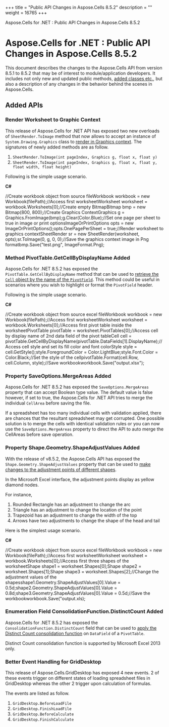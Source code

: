 +++
title = "Public API Changes in Aspose.Cells 8.5.2" 
description = "" 
weight = 16765 
+++

Aspose.Cells for .NET : Public API Changes in Aspose.Cells 8.5.2  

# Aspose.Cells for .NET : Public API Changes in Aspose.Cells 8.5.2


This document describes the changes to the Aspose.Cells API from version 8.5.1 to 8.5.2 that may be of interest to module/application developers. It includes not only new and updated public methods, [added classes etc.](http://localhost:1313/cellsnet/developerguide/knowledgebase/migratingfromearlierversionsofasposecells/public+api+changes+in+aspose.cells+8.5.2), but also a description of any changes in the behavior behind the scenes in Aspose.Cells.

## Added APIs

### Render Worksheet to Graphic Context

This release of Aspose.Cells for .NET API has exposed two new overloads of `SheetRender.ToImage` method that now allows to accept an instance of `System.Drawing.Graphics` class to [render in Graphics context](http://www.aspose.com/docs/display/cellsnet/Render+Worksheet+to+Graphic+Context). The signatures of newly added methods are as follow.

1.  `SheetRender.ToImage(int pageIndex, Graphics g, float x, float y)`
2.  `SheetRender.ToImage(int pageIndex, Graphics g, float x, float y, float width, float height)`

Following is the simple usage scenario.

**C#**

//Create workbook object from source fileWorkbook workbook = new Workbook(filePath);//Access first worksheetWorksheet worksheet = workbook.Worksheets\[0\];//Create empty BitmapBitmap bmp = new Bitmap(800, 800);//Create Graphics ContextGraphics g = Graphics.FromImage(bmp);g.Clear(Color.Blue);//Set one page per sheet to true in image or print optionsImageOrPrintOptions opts = new ImageOrPrintOptions();opts.OnePagePerSheet = true;//Render worksheet to graphics contextSheetRender sr = new SheetRender(worksheet, opts);sr.ToImage(0, g, 0, 0);//Save the graphics context image in Png formatbmp.Save("test.png", ImageFormat.Png);

### Method PivotTable.GetCellByDisplayName Added

Aspose.Cells for .NET 8.5.2 has exposed the `PivotTable.GetCellByDisplayName` method that can be used to [retrieve the `Cell` object by the name of the `PivotField`](http://www.aspose.com/docs/display/cellsnet/Get+the+Cell+object+by+DisplayName+of+PivotField+of+PivotTable). This method could be useful in scenarios where you wish to highlight or format the `PivotField` header.

Following is the simple usage scenario.

**C#**

//Create workbook object from source excel fileWorkbook workbook = new Workbook(filePath);//Access first worksheetWorksheet worksheet = workbook.Worksheets\[0\];//Access first pivot table inside the worksheetPivotTable pivotTable = worksheet.PivotTables\[0\];//Access cell by display name of 2nd data field of the pivot tableCell cell = pivotTable.GetCellByDisplayName(pivotTable.DataFields\[1\].DisplayName);//Access cell style and set its fill color and font colorStyle style = cell.GetStyle();style.ForegroundColor = Color.LightBlue;style.Font.Color = Color.Black;//Set the style of the cellpivotTable.Format(cell.Row, cell.Column, style);//Save workbookworkbook.Save("output.xlsx");

### Property SaveOptions.MergeAreas Added

Aspose.Cells for .NET 8.5.2 has exposed the `SaveOptions.MergeAreas` property that can accept Boolean type value. The default value is false however, if set to true, the Aspose.Cells for .NET API tries to merge the individual `CellArea` before saving the file.

If a spreadsheet has too many individual cells with validation applied, there are chances that the resultant spreadsheet may get corrupted. One possible solution is to merge the cells with identical validation rules or you can now use the `SaveOptions.MergeAreas` property to direct the API to auto merge the CellAreas before save operation.

### Property Shape.Geometry.ShapeAdjustValues Added

With the release of v8.5.2, the Aspose.Cells API has exposed the `Shape.Geometry.ShapeAdjustValues` property that can be used to [make changes to the adjustment points of different shapes](http://www.aspose.com/docs/display/cellsnet/Change+Adjustment+Values+of+the+Shape).

In the Microsoft Excel interface, the adjustment points display as yellow diamond nodes.

For instance,

1.  Rounded Rectangle has an adjustment to change the arc
2.  Triangle has an adjustment to change the location of the point
3.  Trapezoid has an adjustment to change the width of the top
4.  Arrows have two adjustments to change the shape of the head and tail

Here is the simplest usage scenario.

**C#**

//Create workbook object from source excel fileWorkbook workbook = new Workbook(filePath);//Access first worksheetWorksheet worksheet = workbook.Worksheets\[0\];//Access first three shapes of the worksheetShape shape1 = worksheet.Shapes\[0\];Shape shape2 = worksheet.Shapes\[1\];Shape shape3 = worksheet.Shapes\[2\];//Change the adjustment values of the shapesshape1.Geometry.ShapeAdjustValues\[0\].Value = 0.5d;shape2.Geometry.ShapeAdjustValues\[0\].Value = 0.8d;shape3.Geometry.ShapeAdjustValues\[0\].Value = 0.5d;//Save the workbookworkbook.Save("output.xls);

### Enumeration Field ConsolidationFunction.DistinctCount Added

Aspose.Cells for .NET 8.5.2 has exposed the `ConsolidationFunction.DistinctCount` field that can be used to [apply the Distinct Count consolidation function](http://www.aspose.com/docs/display/cellsnet/Applying+ConsolidationFunction+to+Data+Fields+of+Pivot+Table) on `DataField` of a `PivotTable`.

Distinct Count consolidation function is supported by Microsoft Excel 2013 only.

### Better Event Handling for GridDesktop

This release of Aspose.Cells.GridDesktop has exposed 4 new events. 2 of these events trigger on different states of loading spreadsheet files in GridDesktop whereas the other 2 trigger upon calculation of formulas.

The events are listed as follow.

1.  `GridDesktop.BeforeLoadFile`
2.  `GridDesktop.FinishLoadFile`
3.  `GridDesktop.BeforeCalculate`
4.  `GridDesktop.FinishCalculate`


